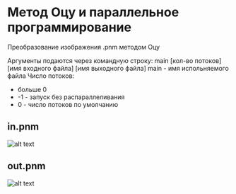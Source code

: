 # Метод Оцу и параллельное программирование
Преобразование изображения .pnm методом Оцу

Аргументы подаются через командную строку:
main [кол-во потоков] [имя входного файла] [имя выходного файла]
main - имя испольняемого файла
Число потоков:
* больше 0
* -1 - запуск без распараллеливания
* 0 - число потоков по умолчанию

## in.pnm
![alt text](./in.pnm)
## out.pnm
![alt text](./out.pnm)
